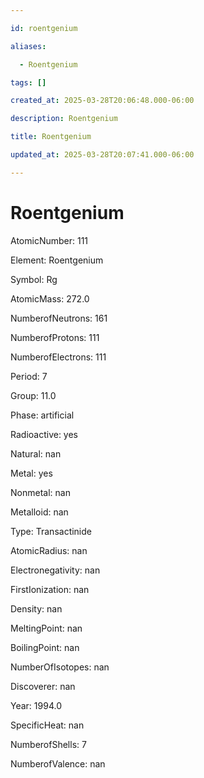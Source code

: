 ```yaml
---

id: roentgenium

aliases:

  - Roentgenium

tags: []

created_at: 2025-03-28T20:06:48.000-06:00

description: Roentgenium

title: Roentgenium

updated_at: 2025-03-28T20:07:41.000-06:00

---
```




# Roentgenium 

AtomicNumber: 111

Element: Roentgenium 

Symbol: Rg 

AtomicMass: 272.0

NumberofNeutrons: 161

NumberofProtons: 111

NumberofElectrons: 111

Period: 7

Group: 11.0

Phase: artificial

Radioactive: yes

Natural: nan

Metal: yes

Nonmetal: nan

Metalloid: nan

Type: Transactinide

AtomicRadius: nan

Electronegativity: nan

FirstIonization: nan

Density: nan

MeltingPoint: nan

BoilingPoint: nan

NumberOfIsotopes: nan

Discoverer: nan

Year: 1994.0

SpecificHeat: nan

NumberofShells: 7

NumberofValence: nan

